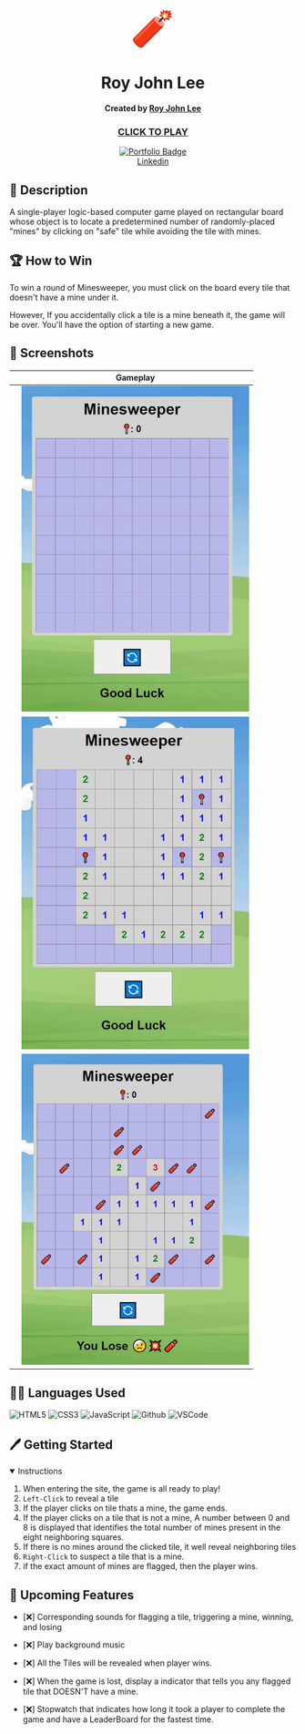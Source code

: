 <div align="center" id="banner">
   <img width="70" alt="banner" src="img/firecracker_1f9e8.png">
</div>

<div align="center" id="header">

# Roy John Lee
**Created by [Roy John Lee](https://www.linkedin.com/in/roy-john-lee-018443173/)**
### [CLICK TO PLAY](https://royjohnlee.github.io/Minesweeper/)


</div>

<div align="center" id="socialbuttons">

  [![Portfolio Badge](https://img.shields.io/badge/-GitHub-05122A?style=flat&logo=github)](https://github.com/royjohnlee)
  <br>
  [Linkedin](https://www.linkedin.com/in/roy-john-lee-018443173/)
  <br>


</div>

## 📝 Description
A single-player logic-based computer game played on rectangular board whose object is to locate a predetermined number of randomly-placed "mines" by clicking on "safe" tile while avoiding the tile with mines.

## 🏆 How to Win
To win a round of Minesweeper, you must click on the board every tile that doesn't have a mine under it.

However, If you accidentally click a tile is a mine beneath it, the game will be over. You'll have the option of starting a new game.


## :camera_flash: Screenshots
| |**Gameplay**|
|:------------:|:------------:|
| | <img src="img/startgamescreen.JPG" width="400">
| | <img src="img/gameplay.JPG" width="400">
| | <img src="img/lose.JPG" width="400">


## 👨‍💻 Languages Used
![HTML5](https://img.shields.io/badge/-HTML5-05122A?style=flat&logo=html5)
![CSS3](https://img.shields.io/badge/-CSS_Grid-05122A?style=flat&logo=css3)
![JavaScript](https://img.shields.io/badge/-JavaScript-05122A?style=flat&logo=javascript)
![Github](https://img.shields.io/badge/-GitHub-05122A?style=flat&logo=github)
![VSCode](https://img.shields.io/badge/-VS_Code-05122A?style=flat&logo=visualstudio)

## 🖊️  Getting Started

<details open>
<summary> Instructions </summary>

1. When entering the site, the game is all ready to play!
2. `Left-Click` to reveal a tile
3. If the player clicks on tile thats a mine, the game ends.
4. If the player clicks on a tile that is not a mine, A number between 0 and 8 is displayed that identifies the total number of mines present in the eight neighboring squares.
5. If there is no mines around the clicked tile, it well reveal neighboring tiles
6. `Right-Click` to suspect a tile that is a mine.
7. if the exact amount of mines are flagged, then the player wins.


</details>

## :satellite: Upcoming Features

- [:x:] Corresponding sounds for flagging a tile, triggering a mine, winning, and losing
- [:x:] Play background music


- [:x:] All the Tiles will be revealed when player wins.

- [:x:] When the game is lost, display a indicator that tells you any flagged tile that DOESN'T have a mine.
- [:x:] Stopwatch that indicates how long it took a player to complete the game and have a LeaderBoard for the fastest time.

</details>
